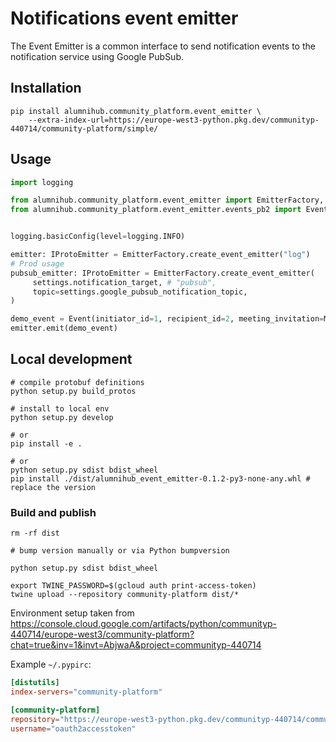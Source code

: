# Notifications event emitter

The Event Emitter is a common interface to send notification events to the notification service using Google PubSub.

## Installation

```shell
pip install alumnihub.community_platform.event_emitter \
    --extra-index-url=https://europe-west3-python.pkg.dev/communityp-440714/community-platform/simple/
```

## Usage
```python
import logging

from alumnihub.community_platform.event_emitter import EmitterFactory, IProtoEmitter
from alumnihub.community_platform.event_emitter.events_pb2 import Event, MeetingInvitationEvent


logging.basicConfig(level=logging.INFO)

emitter: IProtoEmitter = EmitterFactory.create_event_emitter("log")
# Prod usage
pubsub_emitter: IProtoEmitter = EmitterFactory.create_event_emitter(
     settings.notification_target, # "pubsub",
     topic=settings.google_pubsub_notification_topic,
)

demo_event = Event(initiator_id=1, recipient_id=2, meeting_invitation=MeetingInvitationEvent(meeting_id=3))
emitter.emit(demo_event)

```

## Local development

```shell
# compile protobuf definitions
python setup.py build_protos

# install to local env
python setup.py develop

# or
pip install -e .

# or
python setup.py sdist bdist_wheel
pip install ./dist/alumnihub_event_emitter-0.1.2-py3-none-any.whl # replace the version
```

### Build and publish
```shell
rm -rf dist

# bump version manually or via Python bumpversion 

python setup.py sdist bdist_wheel

export TWINE_PASSWORD=$(gcloud auth print-access-token)
twine upload --repository community-platform dist/*
```

Environment setup taken from https://console.cloud.google.com/artifacts/python/communityp-440714/europe-west3/community-platform?chat=true&inv=1&invt=AbjwaA&project=communityp-440714

Example `~/.pypirc`:
```toml
[distutils]
index-servers="community-platform"

[community-platform]
repository="https://europe-west3-python.pkg.dev/communityp-440714/community-platform/"
username="oauth2accesstoken"
```
